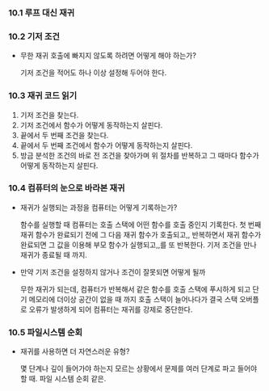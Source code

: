### 10.1 루프 대신 재귀

### 10.2 기저 조건

- 무한 재귀 호출에 빠지지 않도록 하려면 어떻게 해야 하는가?

  기저 조건을 적어도 하나 이상 설정해 두어야 한다.

### 10.3 재귀 코드 읽기

1. 기저 조건을 찾는다.
2. 기저 조건에서 함수가 어떻게 동작하는지 살핀다.
3. 끝에서 두 번째 조건을 찾는다.
4. 끝에서 두 번째 조건에서 함수가 어떻게 동작하는지 살핀다.
5. 방금 분석한 조건의 바로 전 조건을 찾아가며 위 절차를 반복하고 그 때마다 함수가 어떻게 동작하는지 살핀다.

### 10.4 컴퓨터의 눈으로 바라본 재귀

- 재귀가 실행되는 과정을 컴퓨터는 어떻게 기록하는가?

  함수를 실행할 때 컴퓨터는 호출 스택에 어떤 함수를 호출 중인지 기록한다. 첫 번째 재귀 함수가 완료되기 전에 그 다음 재귀 함수가 호출되고,, 반복하면서 재귀 함수가 완료되면 그 값을 이용해 부모 함수가 실행되고,,를 또 반복한다. 기저 조건을 만나 재귀가 종료될 때 까지.

- 만약 기저 조건을 설정하지 않거나 조건이 잘못되면 어떻게 될까

  무한 재귀가 되는데, 컴퓨터가 반복해서 같은 함수를 호출 스택에 푸시하게 되고 단기 메모리에 더이상 공간이 없을 때 까지 호출 스택이 늘어나다가 결국 스택 오버플로 오류가 발생하게 되어 컴퓨터는 재귀를 강제로 중단한다.

### 10.5 파일시스템 순회

- 재귀를 사용하면 더 자연스러운 유형?

  몇 단계나 깊이 들어가야 하는지 모르는 상황에서 문제를 여러 단계로 파고 들어야 할 때. 파일 시스템 순회 같은.
